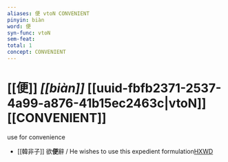 ```yaml
---
aliases: 便 vtoN CONVENIENT
pinyin: biàn
word: 便
syn-func: vtoN
sem-feat: 
total: 1
concept: CONVENIENT 
---
```

# [[便]] *[[biàn]]*  [[uuid-fbfb2371-2537-4a99-a876-41b15ec2463c|vtoN]] [[CONVENIENT]]
use for convenience
 - [[韓非子]] 欲**便**辭 / He wishes to use this expedient formulation[HXWD](https://hxwd.org/textview.html?location=KR3c0005_tls_037-4a.5)